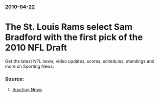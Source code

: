 ### [2010-04-22](/news/2010/04/22/index.md)

# The St. Louis Rams select Sam Bradford with the first pick of the 2010 NFL Draft 

Get the latest NFL news, video updates, scores, schedules, standings and more on Sporting News.


### Source:

1. [Sporting News](http://www.sportingnews.com/nfl/article/2010-04-22/sam-bradford-rams-ready-start-winning-football-games)
